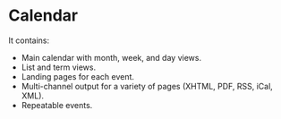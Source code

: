 Calendar
============================

It contains:

* Main calendar with month, week, and day views.
* List and term views.
* Landing pages for each event.
* Multi-channel output for a variety of pages (XHTML, PDF, RSS, iCal, XML).
* Repeatable events.